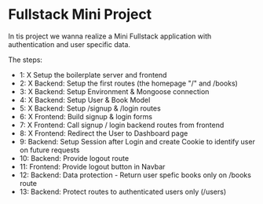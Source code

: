 # Fullstack Mini Project

In tis project we wanna realize a Mini Fullstack application with authentication and user specific data.

The steps:
- 1: X Setup the boilerplate server and frontend
- 2: X Backend: Setup the first routes (the homepage "/" and /books)
- 3: X Backend: Setup Environment & Mongoose connection
- 4: X Backend: Setup User & Book Model
- 5: X Backend: Setup /signup & /login routes
- 6: X Frontend: Build signup & login forms
- 7: X Frontend: Call signup / login backend routes from frontend
- 8: X Frontend: Redirect the User to Dashboard page
- 9: Backend: Setup Session after Login and create Cookie to identify user on future requests
- 10: Backend: Provide logout route
- 11: Frontend: Provide logout button in Navbar
- 12: Backend: Data protection - Return user spefic books only on /books route
- 13: Backend: Protect routes to authenticated users only (/users)
